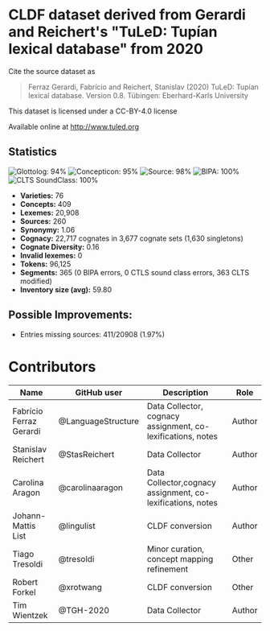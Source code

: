 # CLDF dataset derived from Gerardi and Reichert's "TuLeD: Tupían lexical database" from 2020

Cite the source dataset as

> Ferraz Gerardi, Fabrício and Reichert, Stanislav (2020) TuLeD: Tupían lexical database. Version 0.8. Tübingen: Eberhard-Karls University

This dataset is licensed under a CC-BY-4.0 license

Available online at http://www.tuled.org

## Statistics


![Glottolog: 94%](https://img.shields.io/badge/Glottolog-94%25-green.svg "Glottolog: 94%")
![Concepticon: 95%](https://img.shields.io/badge/Concepticon-95%25-green.svg "Concepticon: 95%")
![Source: 98%](https://img.shields.io/badge/Source-98%25-green.svg "Source: 98%")
![BIPA: 100%](https://img.shields.io/badge/BIPA-100%25-brightgreen.svg "BIPA: 100%")
![CLTS SoundClass: 100%](https://img.shields.io/badge/CLTS%20SoundClass-100%25-brightgreen.svg "CLTS SoundClass: 100%")

- **Varieties:** 76
- **Concepts:** 409
- **Lexemes:** 20,908
- **Sources:** 260
- **Synonymy:** 1.06
- **Cognacy:** 22,717 cognates in 3,677 cognate sets (1,630 singletons)
- **Cognate Diversity:** 0.16
- **Invalid lexemes:** 0
- **Tokens:** 96,125
- **Segments:** 365 (0 BIPA errors, 0 CTLS sound class errors, 363 CLTS modified)
- **Inventory size (avg):** 59.80

## Possible Improvements:



- Entries missing sources: 411/20908 (1.97%)

# Contributors

Name | GitHub user | Description | Role
--- | --- | --- | ---
Fabrício Ferraz Gerardi | @LanguageStructure | Data Collector, cognacy assignment, co-lexifications, notes | Author
Stanislav Reichert |@StasReichert | Data Collector | Author
Carolina Aragon | @carolinaaragon | Data Collector,cognacy assignment, co-lexifications, notes | Author
Johann-Mattis List | @lingulist | CLDF conversion | Author
Tiago Tresoldi | @tresoldi | Minor curation, concept mapping refinement | Other
Robert Forkel | @xrotwang | CLDF conversion | Other
Tim Wientzek | @TGH-2020 | Data Collector | Author



